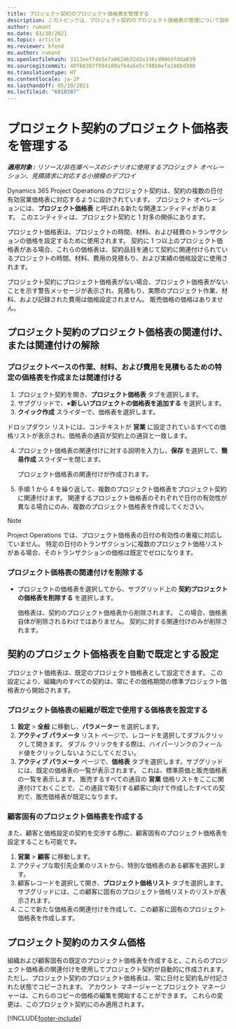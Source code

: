 ```yaml
---
title: プロジェクト契約のプロジェクト価格表を管理する
description: このトピックは、プロジェクト契約のプロジェクト価格表の管理について説明します。
author: rumant
ms.date: 03/30/2021
ms.topic: article
ms.reviewer: kfend
ms.author: rumant
ms.openlocfilehash: 3313eef74b5e7a0624b32d2a336cd986dfdda839
ms.sourcegitcommit: 40f68387f594180af64a5e5c748b6efa188bd300
ms.translationtype: HT
ms.contentlocale: ja-JP
ms.lasthandoff: 05/10/2021
ms.locfileid: "6010387"
---
```

# <a name="manage-project-price-lists-on-project-contracts"></a>プロジェクト契約のプロジェクト価格表を管理する

_**適用対象 :** リソース/非在庫ベースのシナリオに使用するプロジェクト オペレーション、見積請求に対応する小規模のデプロイ_

Dynamics 365 Project Operations のプロジェクト契約は、契約の複数の日付有効営業価格表に対応するように設計されています。 プロジェクト オペレーションには、**プロジェクト価格表** と呼ばれる新たな関連エンティティがあります。 このエンティティは、プロジェクト契約と 1 対多の関係にあります。

プロジェクト価格表は、プロジェクトの時間、材料、および経費のトランザクションの価格を設定するために使用されます。 契約に 1 つ以上のプロジェクト価格表がある場合、これらの価格表は、契約品目を通じて契約に関連付けられているプロジェクトの時間、材料、費用の見積もり、および実績の価格設定に使用されます。

プロジェクト契約にプロジェクト価格表がない場合、プロジェクト価格表がないことを示す警告メッセージが表示され、見積もり、実際のプロジェクト作業、材料、および記録された費用は価格設定されません。 販売価格の価格はありません。

## <a name="associate-or-unassociate-a-project-price-list-on-a-project-contract"></a>プロジェクト契約のプロジェクト価格表の関連付け、または関連付けの解除

### <a name="create-or-associate-a-specific-price-list-for-estimating-project-based-work-material-and-expenses"></a>プロジェクトベースの作業、材料、および費用を見積もるための特定の価格表を作成または関連付ける

1. プロジェクト契約を開き、**プロジェクト価格表** タブを選択します。
2. サブグリッドで、**+新しいプロジェクトの価格表を追加する** を選択します。
3. **クイック作成** スライダーで、価格表を選択します。 

  ドロップダウン リストには、コンテキストが **営業** に設定されているすべての価格リストが表示され、価格表の通貨が契約上の通貨と一致します。
  
4. プロジェクト価格表の関連付けに対する説明を入力し、**保存** を選択して、**簡易作成** スライダーを閉じます。

   プロジェクト価格表の関連付けが作成されます。
   
5. 手順 1 から 4 を繰り返して、複数のプロジェクト価格表をプロジェクト契約に関連付けます。 関連するプロジェクト価格表のそれぞれで日付の有効性が異なる場合にのみ、複数のプロジェクト価格表を作成してください。

> [!NOTE]
> Project Operations では、プロジェクト価格表の日付の有効性の重複に対応していません。 特定の日付のトランザクションに複数のプロジェクト価格リストがある場合、そのトランザクションの価格は既定でゼロになります。

### <a name="remove-a-project-price-list-association"></a>プロジェクト価格表の関連付けを削除する

- プロジェクトの価格表を選択してから、サブグリッド上の **契約プロジェクトの価格表を削除する** を選択します。 

  価格表は、契約のプロジェクト価格表から削除されます。 この場合、価格表自体が削除されるわけではありません。 契約に対する関連付けのみが削除されます。

## <a name="set-up-automatic-defaulting-of-project-price-lists-on-a-contract"></a>契約のプロジェクト価格表を自動で既定とする設定

プロジェクト価格表は、既定のプロジェクト価格表として設定できます。 この設定により、組織内のすべての契約は、常にその価格期間の標準プロジェクト価格表から開始されます。

### <a name="set-up-the-organizational-default-for-project-price-lists"></a>プロジェクト価格表の組織が既定で使用する価格表を設定する

1. **設定** > **全般** に移動し、**パラメーター** を選択します。
2. **アクティブ パラメータ** リスト ページで、レコードを選択してダブルクリックして開きます。 ダブル クリックをする際は、ハイパーリンクのフィールド値をクリックしないようにしてください。 
3. **アクティブ パラメータ** ページで、**価格表** タブを選択します。サブグリッドには、既定の価格表の一覧が表示されます。 これは、標準原価と販売価格表の一覧を表示します。 販売するすべての通貨の **営業** 価格リストをここに関連付けておくことで、この通貨で取引する顧客に向けて作成したすべての契約で、販売価格表が既定になります。

### <a name="set-up-a-customer-specific-project-price-list"></a>顧客固有のプロジェクト価格表を作成する

また、顧客と価格設定の契約を交渉する際に、顧客固有のプロジェクト価格表を設定することも可能です。

1. **営業** > **顧客** に移動します。
2. アクティブな取引先企業のリストから、特別な価格表のある顧客を選択します。
3. 顧客レコードを選択して開き、**プロジェクト価格リスト** タブを選択します。サブグリッドには、この顧客に固有のプロジェクト価格リストのリストが表示されます。 
4. ここで新たな価格表の関連付けを作成して、この顧客に固有のプロジェクト価格表を作成します。

## <a name="custom-pricing-on-a-project-contract"></a>プロジェクト契約のカスタム価格

組織および顧客固有の既定のプロジェクト価格表を作成すると、これらのプロジェクト価格表の関連付けを使用してプロジェクト契約が自動的に作成されます。 ただし、プロジェクト契約のプロジェクト価格表は、常に日付と契約名が付記された状態でコピーされます。 アカウント マネージャーとプロジェクト マネージャーは、これらのコピーの価格の編集を開始することができます。 これらの変更は、このプロジェクト契約にのみ適用されます。


[!INCLUDE[footer-include](../includes/footer-banner.md)]
